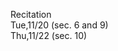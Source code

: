 
<div class="recitation">
<div class="column_date">
<p markdown="block">
Recitation  <br>
Tue,11/20 (sec. 6 and 9)<br>
Thu,11/22 (sec. 10)
</p>
</div>

<div class="column_recitation">
<p markdown="block">



</p>
</div>

</div>

